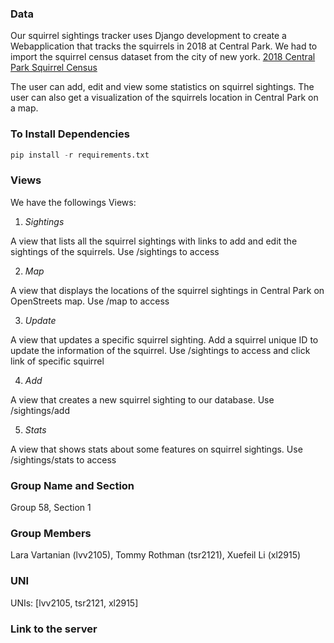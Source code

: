### **Data**
Our squirrel sightings tracker uses Django development to create a Webapplication that tracks the squirrels in 2018 at Central Park. We had to import the squirrel census dataset from the city of new york. 
[2018 Central Park Squirrel Census](https://data.cityofnewyork.us/Environment/2018-Central-Park-Squirrel-Census-Squirrel-Data/vfnx-vebw)

The user can add, edit and view some statistics on squirrel sightings. The user can also get a visualization of the squirrels location in Central Park on a map. 

### **To Install Dependencies**

```python
pip install -r requirements.txt
```

### **Views**
We have the followings Views:

1. *Sightings* 

A view that lists all the squirrel sightings with links to add and edit the sightings of the squirrels. Use /sightings to access 


2. *Map* 

A view that displays the locations of the squirrel sightings in Central Park on OpenStreets map. Use /map to access 


3. *Update*

A view that updates a specific squirrel sighting. Add a squirrel unique ID to update the information of the squirrel. Use /sightings to access and click link of specific squirrel


4. *Add* 

A view that creates a new squirrel sighting to our database. Use /sightings/add


5. *Stats* 

A view that shows stats about some features on squirrel sightings. 
Use /sightings/stats to access 


### **Group Name and Section**
Group 58, Section 1 


### **Group Members**
Lara Vartanian (lvv2105), Tommy Rothman (tsr2121), Xuefeil Li (xl2915)


### **UNI**
UNIs: [lvv2105, tsr2121, xl2915]


### **Link to the server**



